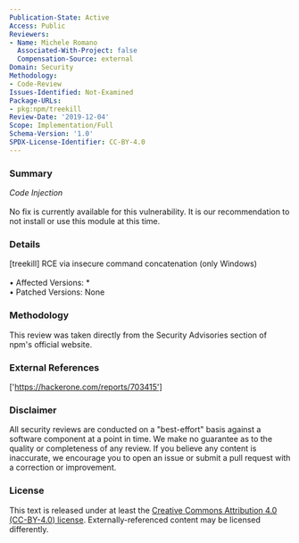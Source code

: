 ```yaml
---
Publication-State: Active
Access: Public
Reviewers:
- Name: Michele Romano
  Associated-With-Project: false
  Compensation-Source: external
Domain: Security
Methodology:
- Code-Review
Issues-Identified: Not-Examined
Package-URLs:
- pkg:npm/treekill
Review-Date: '2019-12-04'
Scope: Implementation/Full
Schema-Version: '1.0'
SPDX-License-Identifier: CC-BY-4.0
---
```

### Summary
*Code Injection*<br><br>No fix is currently available for this vulnerability.  It is our recommendation to not install or use this module at this time.
### Details
[treekill] RCE via insecure command concatenation (only Windows)
<br><br>• Affected Versions: *
<br>• Patched Versions: None
### Methodology
This review was taken directly from the Security Advisories section of npm's official website.
### External References
['https://hackerone.com/reports/703415']
### Disclaimer
All security reviews are conducted on a "best-effort" basis against a software component at a point in time. We make no guarantee as to the quality or completeness of any review. If you believe any content is inaccurate, we encourage you to open an issue or submit a pull request with a correction or improvement.
### License
This text is released under at least the [Creative Commons Attribution 4.0 (CC-BY-4.0) license](https://creativecommons.org/licenses/by/4.0/legalcode.txt). Externally-referenced content may be licensed differently.
